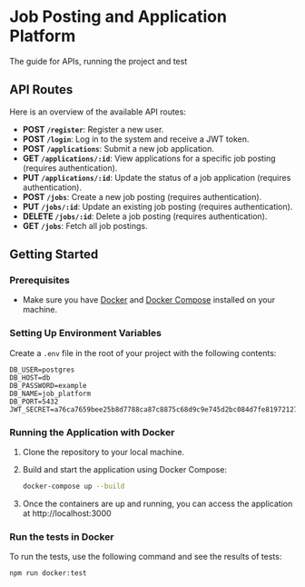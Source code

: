 # Job Posting and Application Platform

The guide for APIs, running the project and test

## API Routes

Here is an overview of the available API routes:

- **POST `/register`**: Register a new user.
- **POST `/login`**: Log in to the system and receive a JWT token.
- **POST `/applications`**: Submit a new job application.
- **GET `/applications/:id`**: View applications for a specific job posting (requires authentication).
- **PUT `/applications/:id`**: Update the status of a job application (requires authentication).
- **POST `/jobs`**: Create a new job posting (requires authentication).
- **PUT `/jobs/:id`**: Update an existing job posting (requires authentication).
- **DELETE `/jobs/:id`**: Delete a job posting (requires authentication).
- **GET `/jobs`**: Fetch all job postings.

## Getting Started

### Prerequisites

- Make sure you have [Docker](https://www.docker.com/get-started) and [Docker Compose](https://docs.docker.com/compose/install/) installed on your machine.

### Setting Up Environment Variables

Create a `.env` file in the root of your project with the following contents:
```plaintext
DB_USER=postgres
DB_HOST=db
DB_PASSWORD=example
DB_NAME=job_platform
DB_PORT=5432
JWT_SECRET=a76ca7659bee25b8d7788ca87c8875c68d9c9e745d2bc084d7fe81972127094bc44462bf08c7a17fa3bb21f222c1caa8ee4d40992f7d3aaec773902f696e474b
```
    



### Running the Application with Docker

1. Clone the repository to your local machine.
   
2. Build and start the application using Docker Compose:
   ```bash
   docker-compose up --build
3. Once the containers are up and running, you can access the application at http://localhost:3000

### Run the tests in Docker
To run the tests, use the following command and see the results of tests:
   ```bash
   npm run docker:test
   ```